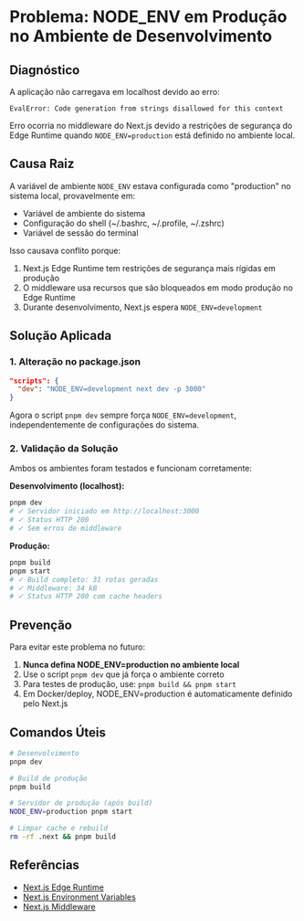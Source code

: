 # Problema: NODE_ENV em Produção no Ambiente de Desenvolvimento

## Diagnóstico

A aplicação não carregava em localhost devido ao erro:

```
EvalError: Code generation from strings disallowed for this context
```

Erro ocorria no middleware do Next.js devido a restrições de segurança do Edge Runtime quando `NODE_ENV=production` está definido no ambiente local.

## Causa Raiz

A variável de ambiente `NODE_ENV` estava configurada como "production" no sistema local, provavelmente em:
- Variável de ambiente do sistema
- Configuração do shell (~/.bashrc, ~/.profile, ~/.zshrc)
- Variável de sessão do terminal

Isso causava conflito porque:
1. Next.js Edge Runtime tem restrições de segurança mais rígidas em produção
2. O middleware usa recursos que são bloqueados em modo produção no Edge Runtime
3. Durante desenvolvimento, Next.js espera `NODE_ENV=development`

## Solução Aplicada

### 1. Alteração no package.json

```json
"scripts": {
  "dev": "NODE_ENV=development next dev -p 3000"
}
```

Agora o script `pnpm dev` sempre força `NODE_ENV=development`, independentemente de configurações do sistema.

### 2. Validação da Solução

Ambos os ambientes foram testados e funcionam corretamente:

**Desenvolvimento (localhost):**
```bash
pnpm dev
# ✓ Servidor iniciado em http://localhost:3000
# ✓ Status HTTP 200
# ✓ Sem erros de middleware
```

**Produção:**
```bash
pnpm build
pnpm start
# ✓ Build completo: 31 rotas geradas
# ✓ Middleware: 34 kB
# ✓ Status HTTP 200 com cache headers
```

## Prevenção

Para evitar este problema no futuro:

1. **Nunca defina NODE_ENV=production no ambiente local**
2. Use o script `pnpm dev` que já força o ambiente correto
3. Para testes de produção, use: `pnpm build && pnpm start`
4. Em Docker/deploy, NODE_ENV=production é automaticamente definido pelo Next.js

## Comandos Úteis

```bash
# Desenvolvimento
pnpm dev

# Build de produção
pnpm build

# Servidor de produção (após build)
NODE_ENV=production pnpm start

# Limpar cache e rebuild
rm -rf .next && pnpm build
```

## Referências

- [Next.js Edge Runtime](https://nextjs.org/docs/app/api-reference/edge)
- [Next.js Environment Variables](https://nextjs.org/docs/app/building-your-application/configuring/environment-variables)
- [Next.js Middleware](https://nextjs.org/docs/app/building-your-application/routing/middleware)
